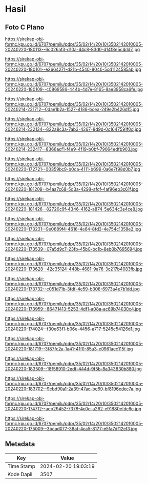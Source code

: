 # Hasil

## Foto C Plano

https://sirekap-obj-formc.kpu.go.id/6707/pemilu/pdpr/35/02/14/20/10/3502142010005-20240220-180113--6c026af3-d10a-44c8-83d0-d14f8e5c4dd7.jpg

https://sirekap-obj-formc.kpu.go.id/6707/pemilu/pdpr/35/02/14/20/10/3502142010005-20240220-180101--e2664271-d21b-4540-8040-5cd1124585ab.jpg

https://sirekap-obj-formc.kpu.go.id/6707/pemilu/pdpr/35/02/14/20/10/3502142010005-20240220-180109--c0869586-444b-4d7e-8165-9ae3958ca6fe.jpg

https://sirekap-obj-formc.kpu.go.id/6707/pemilu/pdpr/35/02/14/20/10/3502142010005-20240214-231712--0dae1b2a-1527-4186-bcea-249e2b426d15.jpg

https://sirekap-obj-formc.kpu.go.id/6707/pemilu/pdpr/35/02/14/20/10/3502142010005-20240214-232134--822a8c3a-7ab3-4267-8d9d-0c1647591f0d.jpg

https://sirekap-obj-formc.kpu.go.id/6707/pemilu/pdpr/35/02/14/20/10/3502142010005-20240214-232417--8366acf1-f4e9-4f19-b0bf-79064edfb903.jpg

https://sirekap-obj-formc.kpu.go.id/6707/pemilu/pdpr/35/02/14/20/10/3502142010005-20240220-172721--00359bc9-b0ca-4111-b699-0a6e7f98d0b7.jpg

https://sirekap-obj-formc.kpu.go.id/6707/pemilu/pdpr/35/02/14/20/10/3502142010005-20240220-181209--b4aa7c68-5d3a-4298-afcf-4af96eb3c61f.jpg

https://sirekap-obj-formc.kpu.go.id/6707/pemilu/pdpr/35/02/14/20/10/3502142010005-20240220-181426--82720c9f-4346-4162-a874-5e634c3e4ce8.jpg

https://sirekap-obj-formc.kpu.go.id/6707/pemilu/pdpr/35/02/14/20/10/3502142010005-20240220-173231--9e0689f4-4616-4e64-8fd3-4e754c1359e2.jpg

https://sirekap-obj-formc.kpu.go.id/6707/pemilu/pdpr/35/02/14/20/10/3502142010005-20240220-173539--07a5d9c7-23fb-45b0-bc1b-8eb0b7695694.jpg

https://sirekap-obj-formc.kpu.go.id/6707/pemilu/pdpr/35/02/14/20/10/3502142010005-20240220-173628--42c35124-448b-4681-9a76-3c217b4083fb.jpg

https://sirekap-obj-formc.kpu.go.id/6707/pemilu/pdpr/35/02/14/20/10/3502142010005-20240220-173732--c051d71b-3fdf-4e59-b308-6973a4e7b1dd.jpg

https://sirekap-obj-formc.kpu.go.id/6707/pemilu/pdpr/35/02/14/20/10/3502142010005-20240220-173959--86471413-5253-4df1-a08a-ac89b74030c4.jpg

https://sirekap-obj-formc.kpu.go.id/6707/pemilu/pdpr/35/02/14/20/10/3502142010005-20240220-174024--f30e63f1-b06e-4456-a717-5245c54126d1.jpg

https://sirekap-obj-formc.kpu.go.id/6707/pemilu/pdpr/35/02/14/20/10/3502142010005-20240220-181719--3f87fc2a-1a41-41f0-85a3-e0961aec115f.jpg

https://sirekap-obj-formc.kpu.go.id/6707/pemilu/pdpr/35/02/14/20/10/3502142010005-20240220-183509--18f58910-2edf-444d-9f5b-8a343830b880.jpg

https://sirekap-obj-formc.kpu.go.id/6707/pemilu/pdpr/35/02/14/20/10/3502142010005-20240220-183702--9cbd90a1-2a39-47ac-bc60-bf8196edec7a.jpg

https://sirekap-obj-formc.kpu.go.id/6707/pemilu/pdpr/35/02/14/20/10/3502142010005-20240220-174712--aeb29452-7378-4c0e-a262-e91880efde8c.jpg

https://sirekap-obj-formc.kpu.go.id/6707/pemilu/pdpr/35/02/14/20/10/3502142010005-20240220-175009--3bcad077-38af-4ca5-8177-e5fa7df12ef3.jpg


## Metadata

| Key        | Value               |
| ---------- | ------------------- |
| Time Stamp | 2024-02-20 19:03:19 |
| Kode Dapil | 3507                |



